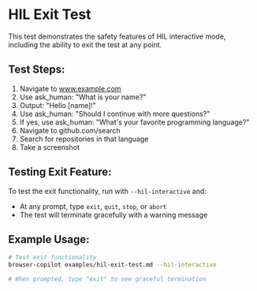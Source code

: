 # HIL Exit Test

This test demonstrates the safety features of HIL interactive mode, including
the ability to exit the test at any point.

## Test Steps:

1. Navigate to www.example.com
2. Use ask_human: "What is your name?"
3. Output: "Hello [name]!"
4. Use ask_human: "Should I continue with more questions?"
5. If yes, use ask_human: "What's your favorite programming language?"
6. Navigate to github.com/search
7. Search for repositories in that language
8. Take a screenshot

## Testing Exit Feature:

To test the exit functionality, run with `--hil-interactive` and:
- At any prompt, type `exit`, `quit`, `stop`, or `abort`
- The test will terminate gracefully with a warning message

## Example Usage:

```bash
# Test exit functionality
browser-copilot examples/hil-exit-test.md --hil-interactive

# When prompted, type "exit" to see graceful termination
```